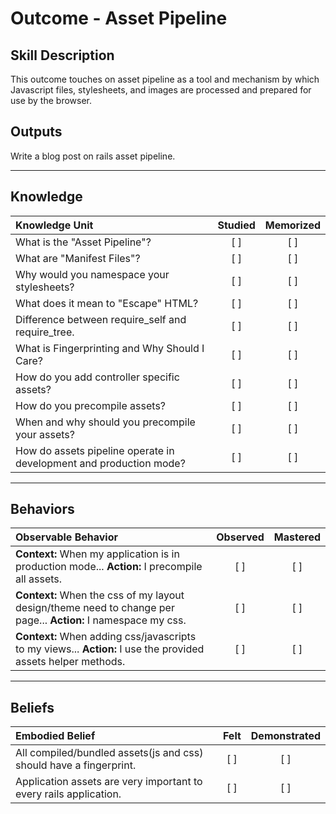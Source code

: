 # Outcome - Asset Pipeline

Skill Description
----------
This outcome touches on asset pipeline as a tool and mechanism by which Javascript files, stylesheets, and images are processed and prepared for use by the browser.

Outputs
----------
Write a blog post on rails asset pipeline.


----------
## **Knowledge**


| Knowledge Unit   |      Studied      | Memorized |
|:-------------|:------------------:|:--------:|
| What is the "Asset Pipeline"? | [ ] | [ ]  |
| What are "Manifest Files"? | [ ] | [ ]  |
| Why would you namespace your stylesheets? | [ ] | [ ]  |
| What does it mean to "Escape" HTML? | [ ] | [ ]  |
| Difference between require_self and require_tree. | [ ] | [ ]  |
| What is Fingerprinting and Why Should I Care? | [ ] | [ ]  |
| How do you add controller specific assets? | [ ] | [ ]  |
| How do you precompile assets? | [ ] | [ ]  |
| When and why should you precompile your assets? | [ ] | [ ]  |
| How do assets pipeline operate in development and production mode? | [ ] | [ ]  |



----------


## **Behaviors**


| Observable Behavior   |      Observed      | Mastered |
|:-------------|:------------------:|:--------:|
| **Context:** When my application is in production mode... **Action:** I precompile all assets. | [ ] | [ ]  |
| **Context:** When the css of my layout design/theme need to change per page... **Action:** I namespace my css. | [ ] | [ ]  |
| **Context:** When adding css/javascripts to my views... **Action:** I use the provided assets helper methods. | [ ] | [ ]  |



----------


## **Beliefs**


| Embodied Belief   |      Felt      | Demonstrated |
|:-------------|:------------------:|:--------:|
| All compiled/bundled assets(js and css) should have a fingerprint. | [ ] | [ ]  |
| Application assets are very important to every rails application. | [ ] | [ ]  |
